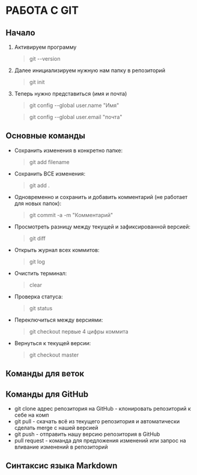 # РАБОТА С GIT

## Начало

1. Активируем программу
    >git --version
2. Далее инициализируем нужную нам папку в репозиторий
    >git init
3. Теперь нужно представиться (имя и почта)
    >git config --global user.name "Имя"

    >git config --global user.email "почта"

## Основные команды

* Сохранить изменения в конкретно папке:
    >git add filename
* Сохранить ВСЕ изменения:
    >git add .
* Одновременно и сохранить и добавить комментарий (не работает для новых папок):
    >git commit -a -m "Комментарий"
* Просмотреть разницу между текущей и зафиксированной версией:
    >git diff
* Открыть журнал всех коммитов:
    >git log
* Очистить терминал:
    >clear
* Проверка статуса:
    >git status
* Переключиться между версиями:
    >git checkout первые 4 цифры коммита
* Вернуться к текущей версии:
    >git checkout master

## Команды для веток

## Команды для GitHub

- git clone адрес репозитория на GitHub - клонировать репозиторий к себе на комп
- git pull - скачать всё из текущего репозитория и автоматически сделать merge с нашей версией
- git push - отправить нашу версию репозитория в GitHub
- pull request - команда для предложения изменений или запрос на вливание изменений в репозиторий

## Синтаксис языка Markdown

